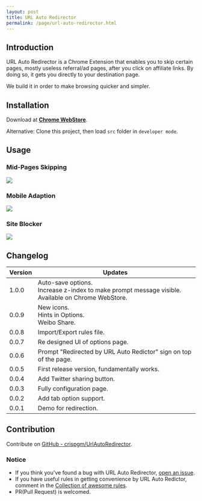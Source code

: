 ```yaml
---
layout: post
title: URL Auto Redirector
permalink: /page/url-auto-redirector.html
---
```


## Introduction

URL Auto Redirector is a Chrome Extension that enables you to skip certain pages, mostly useless referral/ad pages, after you click on affiliate links.
By doing so, it gets you directly to your destination page.

We build it in order to make browsing quicker and simpler.

## Installation

Download at [__Chrome WebStore__](https://chrome.google.com/webstore/detail/mckfcfnegaimgcgepikhdnajpkkhdnkn).

Alternative: Clone this project, then load ```src``` folder in ```developer mode```.

## Usage

### Mid-Pages Skipping

![](https://raw.githubusercontent.com/crispgm/UrlAutoRedirector/master/promotion/midpage-skipping.png)

### Mobile Adaption

![](https://raw.githubusercontent.com/crispgm/UrlAutoRedirector/master/promotion/mobile-adaption.png)

### Site Blocker

![](https://raw.githubusercontent.com/crispgm/UrlAutoRedirector/master/promotion/site-blocker.png)

## Changelog

|Version|<center>Updates</center>|
|-------|-------|
| 1.0.0 | Auto-save options.<br>Increase z-index to make prompt message visible.<br>Available on Chrome WebStore. | 
| 0.0.9 | New icons.<br>Hints in Options.<br>Weibo Share. |
| 0.0.8 | Import/Export rules file. |
| 0.0.7 | Re designed UI of options page. |
| 0.0.6 | Prompt "Redirected by URL Auto Redictor" sign on top of the page. |
| 0.0.5 | First release version, fundamentally works. |
| 0.0.4 | Add Twitter sharing button. |
| 0.0.3 | Fully configuration page. |
| 0.0.2 | Add tab option support. |
| 0.0.1 | Demo for redirection. |

## Contribution

Contribute on [GitHub - crispgm/UrlAutoRedirector](https://github.com/crispgm/UrlAutoRedirector).

### Notice

* If you think you've found a bug with URL Auto Redirector, [open an issue](https://github.com/crispgm/UrlAutoRedirector/issues/new).
* If you have useful rules in getting convenience by URL Auto Redictor, comment in the [Collection of awesome rules](https://github.com/crispgm/UrlAutoRedirector/issues/17).
* PR(Pull Request) is welcomed.
